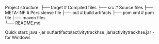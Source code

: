 Project structure:
├── target                 # Compiled files
├── src                    # Source files
├── META-INF               # Persistense file
├── out                    # build artifacts
├── pom.xml                # pom file
├── maven files              
└── README.md

Quick start: 
java -jar out\artifacts\activitytrackhse_jar\activitytrackhse.jar - for Windows

